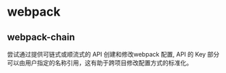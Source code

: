 # webpack

## webpack-chain
尝试通过提供可链式或顺流式的 API 创建和修改webpack 配置, API 的 Key 部分可以由用户指定的名称引用，这有助于跨项目修改配置方式的标准化。